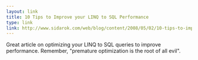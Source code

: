 ```yaml
---
layout: link
title: 10 Tips to Improve your LINQ to SQL Performance
type: link
link: http://www.sidarok.com/web/blog/content/2008/05/02/10-tips-to-improve-your-linq-to-sql-application-performance.html
---
```


Great article on optimizing your LINQ to SQL queries to improve performance. Remember, "premature optimization is the root of all evil".